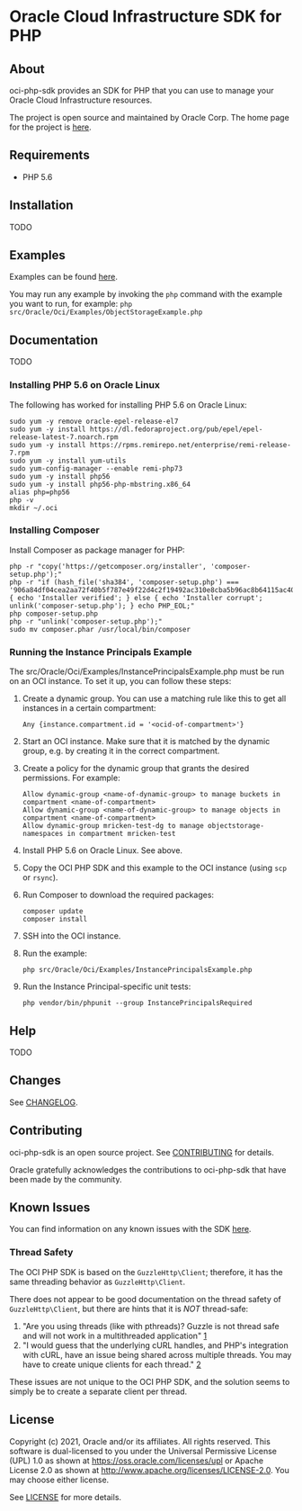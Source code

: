 # Oracle Cloud Infrastructure SDK for PHP

## About

oci-php-sdk provides an SDK for PHP that you can use to manage your Oracle Cloud Infrastructure resources.

The project is open source and maintained by Oracle Corp. The home page for the project is [here](https://docs.oracle.com/en-us/iaas/Content/API/Concepts/sdks.htm).

## Requirements

* PHP 5.6

## Installation

TODO

## Examples

Examples can be found [here](/src/Oracle/Oci/Examples/).

You may run any example by invoking the `php` command with the example you want to run,
for example: `php src/Oracle/Oci/Examples/ObjectStorageExample.php`

## Documentation

TODO

### Installing PHP 5.6 on Oracle Linux

The following has worked for installing PHP 5.6 on Oracle Linux:

    sudo yum -y remove oracle-epel-release-el7
    sudo yum -y install https://dl.fedoraproject.org/pub/epel/epel-release-latest-7.noarch.rpm
    sudo yum -y install https://rpms.remirepo.net/enterprise/remi-release-7.rpm
    sudo yum -y install yum-utils
    sudo yum-config-manager --enable remi-php73
    sudo yum -y install php56
    sudo yum -y install php56-php-mbstring.x86_64
    alias php=php56
    php -v
    mkdir ~/.oci

### Installing Composer

Install Composer as package manager for PHP:

    php -r "copy('https://getcomposer.org/installer', 'composer-setup.php');"
    php -r "if (hash_file('sha384', 'composer-setup.php') === '906a84df04cea2aa72f40b5f787e49f22d4c2f19492ac310e8cba5b96ac8b64115ac402c8cd292b8a03482574915d1a8') { echo 'Installer verified'; } else { echo 'Installer corrupt'; unlink('composer-setup.php'); } echo PHP_EOL;"
    php composer-setup.php
    php -r "unlink('composer-setup.php');"
    sudo mv composer.phar /usr/local/bin/composer

### Running the Instance Principals Example

The src/Oracle/Oci/Examples/InstancePrincipalsExample.php must be run on an OCI instance. To set it up, you can follow these steps:

1. Create a dynamic group. You can use a matching rule like this to get all instances in a certain compartment:
    ```
    Any {instance.compartment.id = '<ocid-of-compartment>'}
    ```

2. Start an OCI instance. Make sure that it is matched by the dynamic group, e.g. by creating it in the correct compartment.
3. Create a policy for the dynamic group that grants the desired permissions. For example:
    ```
    Allow dynamic-group <name-of-dynamic-group> to manage buckets in compartment <name-of-compartment>
    Allow dynamic-group <name-of-dynamic-group> to manage objects in compartment <name-of-compartment>
    Allow dynamic-group mricken-test-dg to manage objectstorage-namespaces in compartment mricken-test
    ```
4. Install PHP 5.6 on Oracle Linux. See above.
5. Copy the OCI PHP SDK and this example to the OCI instance (using `scp` or `rsync`).
6. Run Composer to download the required packages:
    ```
    composer update
    composer install
    ```
7. SSH into the OCI instance.
8. Run the example:
    ```
    php src/Oracle/Oci/Examples/InstancePrincipalsExample.php
    ```
9. Run the Instance Principal-specific unit tests:
    ```
    php vendor/bin/phpunit --group InstancePrincipalsRequired
    ```

## Help

TODO

## Changes

See [CHANGELOG](/CHANGELOG.md).

## Contributing

oci-php-sdk is an open source project. See [CONTRIBUTING](/CONTRIBUTING.md) for details.

Oracle gratefully acknowledges the contributions to oci-php-sdk that have been made by the community.

## Known Issues

You can find information on any known issues with the SDK [here](https://docs.cloud.oracle.com/iaas/Content/knownissues.htm).

### Thread Safety

The OCI PHP SDK is based on the `GuzzleHttp\Client`; therefore, it has the same threading behavior as `GuzzleHttp\Client`.
 
There does not appear to be good documentation on the thread safety of `GuzzleHttp\Client`, but there are hints that it is _NOT_ thread-safe:

1. "Are you using threads (like with pthreads)? Guzzle is not thread safe and will not work in a multithreaded application" [1](https://github.com/guzzle/guzzle/issues/1504)
2. "I would guess that the underlying cURL handles, and PHP's integration with cURL, have an issue being shared across multiple threads. You may have to create unique clients for each thread." [2](https://github.com/guzzle/guzzle/issues/1398)
 
These issues are not unique to the OCI PHP SDK, and the solution seems to simply be to create a separate client per thread.

## License

Copyright (c) 2021, Oracle and/or its affiliates.  All rights reserved.
This software is dual-licensed to you under the Universal Permissive License (UPL) 1.0 as shown at https://oss.oracle.com/licenses/upl
or Apache License 2.0 as shown at http://www.apache.org/licenses/LICENSE-2.0. You may choose either license.

See [LICENSE](/LICENSE.txt) for more details.
